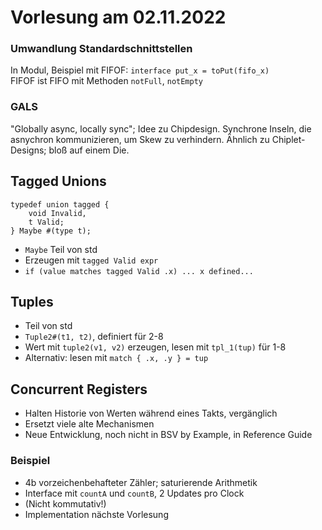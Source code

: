 # Vorlesung am 02.11.2022
### Umwandlung Standardschnittstellen
In Modul, Beispiel mit FIFOF: `interface put_x = toPut(fifo_x)`  
FIFOF ist  FIFO mit Methoden `notFull`, `notEmpty`

### GALS
"Globally async, locally sync"; Idee zu Chipdesign. Synchrone Inseln,
die asnychron kommunizieren, um Skew zu verhindern.
Ähnlich zu Chiplet-Designs; bloß auf einem Die.


## Tagged Unions
```bluespec
typedef union tagged {
    void Invalid,
    t Valid;
} Maybe #(type t);
```

- `Maybe` Teil von std
- Erzeugen mit `tagged Valid expr`
- `if (value matches tagged Valid .x) ... x defined...`


## Tuples
- Teil von std
- `Tuple2#(t1, t2)`, definiert für 2-8
- Wert mit `tuple2(v1, v2)` erzeugen, lesen mit `tpl_1(tup)` für 1-8
- Alternativ: lesen mit `match { .x, .y } = tup`


## Concurrent Registers
- Halten Historie von Werten während eines Takts, vergänglich
- Ersetzt viele alte Mechanismen
- Neue Entwicklung, noch nicht in BSV by Example, in Reference Guide

### Beispiel
- 4b vorzeichenbehafteter Zähler; saturierende Arithmetik
- Interface mit `countA` und `countB`, 2 Updates pro Clock
- (Nicht kommutativ!)
- Implementation nächste Vorlesung
